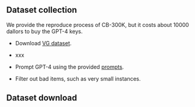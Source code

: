 
## Dataset collection

We provide the reproduce process of CB-300K, but it costs about 10000 dallors to buy the GPT-4 keys. 

* Download [VG dataset](https://homes.cs.washington.edu/~ranjay/visualgenome/api.html).

*  xxx

* Prompt GPT-4 using the provided [prompts](prompts).

* Filter out bad items, such as very small instances.

## Dataset download




